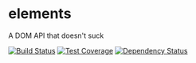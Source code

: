 elements
========

A DOM API that doesn't suck

[![Build Status](https://img.shields.io/travis/amercier/elements/master.svg)](https://travis-ci.org/amercier/elements)
[![Test Coverage](https://img.shields.io/codecov/c/github/amercier/elements/master.svg)](https://codecov.io/github/amercier/elements?branch=master)
[![Dependency Status](http://img.shields.io/gemnasium/amercier/elements.svg)](https://gemnasium.com/amercier/elements)
